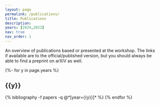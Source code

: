 ```yaml
---
layout: page
permalink: /publications/
title: Publications
description: 
years: [2024,2023]
nav: true
nav_order: 1
---
```

<!-- _pages/publications.md -->

An overview of publications based or presented at the workshop. The links if available are to the official/published version, but you should always be able to find a preprint on arXiV as well. 

<div class="publications">

{%- for y in page.years %}
  <h2 class="year">{{y}}</h2>
  {% bibliography -f papers -q @*[year={{y}}]* %}
{% endfor %}

</div>

